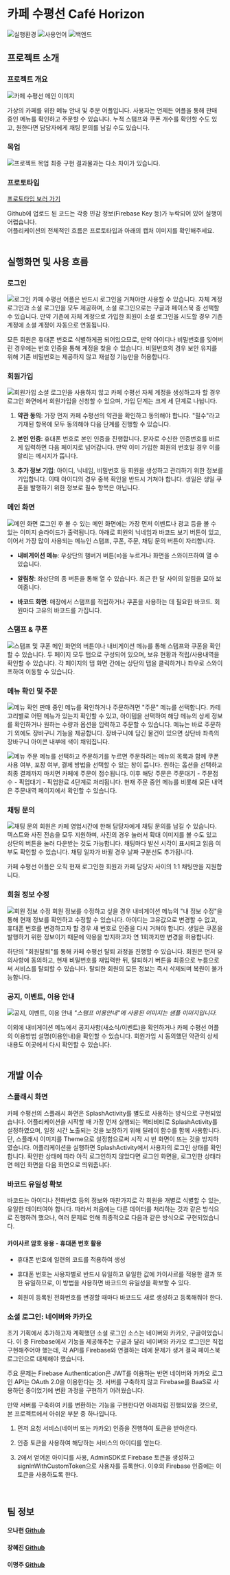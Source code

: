 # 카페 수평선 Café Horizon 
<img src="https://img.shields.io/badge/platform-Android-brightgreen" alt="실행환경"/> <img src="https://img.shields.io/badge/language-Kotlin-blueviolet" alt="사용언어"/> <img src="https://img.shields.io/badge/backend-Firebase-yellow" alt="백엔드"/>

## 프로젝트 소개

### 프로젝트 개요
<img src="./images/ch_main_image.png" alt="카페 수평선 메인 이미지"/>

가상의 카페를 위한 메뉴 안내 및 주문 어플입니다. 사용자는 언제든 어플을 통해 판매 중인 메뉴를 확인하고 주문할 수 있습니다. 누적 스탬프와 쿠폰 개수를 확인할 수도 있고, 원한다면 담당자에게 채팅 문의를 남길 수도 있습니다.

### 목업
![프로젝트 목업](./images/ch_mockup.PNG)
최종 구현 결과물과는 다소 차이가 있습니다.

### 프로토타입

[프로토타입 보러 가기](https://xd.adobe.com/view/e0ff426c-32fe-4290-8e2b-b4cb6f93f98d-b5ac/?fullscreen)

Github에 업로드 된 코드는 각종 민감 정보(Firebase Key 등)가 누락되어 있어 실행이 어렵습니다.  
어플리케이션의 전체적인 흐름은 프로토타입과 아래의 캡처 이미지를 확인해주세요.
<br>
<br>

## 실행화면 및 사용 흐름

### 로그인
![로그인](./images/ch_screen1.png)
카페 수평선 어플은 반드시 로그인을 거쳐야만 사용할 수 있습니다. 자체 계정 로그인과 소셜 로그인을 모두 제공하며, 소셜 로그인으로는 구글과 페이스북 중 선택할 수 있습니다. 만약 기존에 자체 계정으로 가입한 회원이 소셜 로그인을 시도할 경우 기존 계정에 소셜 계정이 자동으로 연동됩니다.

모든 회원은 휴대폰 번호로 식별하게끔 되어있으므로, 만약 아이디나 비밀번호를 잊어버린 경우에는 번호 인증을 통해 계정을 찾을 수 있습니다. 비밀번호의 경우 보안 유지를 위해 기존 비밀번호는 제공하지 않고 재설정 기능만을 허용합니다.

### 회원가입
![회원가입](./images/ch_screen2.png)
소셜 로그인을 사용하지 않고 카페 수평선 자체 계정을 생성하고자 할 경우 로그인 화면에서 회원가입을 신청할 수 있으며, 가입 단계는 크게 세 단계로 나뉩니다.

1. **약관 동의**: 가장 먼저 카페 수평선의 약관을 확인하고 동의해야 합니다. "필수"라고 기재된 항목에 모두 동의해야 다음 단계를 진행할 수 있습니다.

2. **본인 인증**: 휴대폰 번호로 본인 인증을 진행합니다. 문자로 수신한 인증번호를 바르게 입력하면 다음 페이지로 넘어갑니다. 만약 이미 가입한 회원의 번호일 경우 이를 알리는 메시지가 뜹니다.

3. **추가 정보 기입**: 아이디, 닉네임, 비밀번호 등 회원을 생성하고 관리하기 위한 정보를 기입합니다. 이때 아이디의 경우 중복 확인을 반드시 거쳐야 합니다. 생일은 생일 쿠폰을 발행하기 위한 정보로 필수 항목은 아닙니다.

### 메인 화면
![메인 화면](./images/ch_screen3.png)
로그인 후 볼 수 있는 메인 화면에는 가장 먼저 이벤트나 광고 등을 볼 수 있는 이미지 슬라이드가 출력됩니다. 아래로 회원의 닉네임과 바코드 보기 버튼이 있고, 이어서 가장 많이 사용되는 메뉴인 스탬프, 쿠폰, 주문, 채팅 문의 버튼이 자리합니다.

- **내비게이션 메뉴**: 우상단의 햄버거 버튼(≡)을 누르거나 화면을 스와이프하여 열 수 있습니다.

- **알림창**: 좌상단의 종 버튼을 통해 열 수 있습니다. 최근 한 달 사이의 알림을 모아 보여줍니다.

- **바코드 화면**: 매장에서 스탬프를 적립하거나 쿠폰을 사용하는 데 필요한 바코드. 회원마다 고유의 바코드를 가집니다.

### 스탬프 & 쿠폰
![스탬프 및 쿠폰](./images/ch_screen4.png)
메인 화면의 버튼이나 내비게이션 메뉴를 통해 스탬프와 쿠폰을 확인할 수 있습니다. 두 페이지 모두 탭으로 구성되어 있으며, 보유 현황과 적립/사용내역을 확인할 수 있습니다. 각 페이지의 탭 화면 간에는 상단의 탭을 클릭하거나 좌우로 스와이프하여 이동할 수 있습니다.

### 메뉴 확인 및 주문
![메뉴 확인](./images/ch_screen5.png)
판매 중인 메뉴를 확인하거나 주문하려면 "주문" 메뉴를 선택합니다. 카테고리별로 어떤 메뉴가 있는지 확인할 수 있고, 아이템을 선택하여 해당 메뉴의 상세 정보를 확인하거나 원하는 수량과 옵션을 입력하고 주문할 수 있습니다. 메뉴는 바로 주문하기 외에도 장바구니 기능을 제공합니다. 장바구니에 담긴 물건이 있으면 상단바 좌측의 장바구니 아이콘 내부에 색이 채워집니다.

![메뉴 주문](./images/ch_screen6.png)
메뉴를 선택하고 주문하기를 누르면 주문하려는 메뉴의 목록과 함께 쿠폰 사용 여부, 포장 여부, 결제 방법을 선택할 수 있는 창이 뜹니다. 원하는 옵션을 선택하고 최종 결제까지 마치면 카페에 주문이 접수됩니다. 이후 해당 주문은 주문대기 - 주문접수 - 픽업대기 - 픽업완료 4단계로 처리됩니다. 현재 주문 중인 메뉴를 비롯해 모든 내역은 주문내역 페이지에서 확인할 수 있습니다.

### 채팅 문의
![채팅 문의](./images/ch_screen7.png)
회원은 카페 영업시간에 한해 담당자에게 채팅 문의를 남길 수 있습니다. 텍스트와 사진 전송을 모두 지원하며, 사진의 경우 눌러서 확대 이미지를 볼 수도 있고 상단의 버튼을 눌러 다운받는 것도 가능합니다. 채팅마다 발신 시각이 표시되고 읽음 여부도 확인할 수 있습니다. 채팅 일자가 바뀔 경우 날짜 구분선도 추가됩니다.

카페 수평선 어플은 오직 현재 로그인한 회원과 카페 담당자 사이의 1:1 채팅만을 지원합니다.

### 회원 정보 수정
![회원 정보 수정](./images/ch_screen1.png)
회원 정보를 수정하고 싶을 경우 내비게이션 메뉴의 "내 정보 수정"을 통해 현재 정보를 확인하고 수정할 수 있습니다. 아이디는 고유값으로 변경할 수 없고, 휴대폰 번호를 변경하고자 할 경우 새 번호로 인증을 다시 거쳐야 합니다. 생일은 쿠폰을 발행하기 위한 정보이기 때문에 악용을 방지하고자 연 1회까지만 변경을 허용합니다.

하단의 "회원탈퇴"를 통해 카페 수평선 탈퇴 과정을 진행할 수 있습니다. 회원은 먼저 유의사항에 동의하고, 현재 비밀번호를 재입력한 뒤, 탈퇴하기 버튼을 최종으로 누름으로써 서비스를 탈퇴할 수 있습니다. 탈퇴한 회원의 모든 정보는 즉시 삭제되며 복원이 불가능합니다.

### 공지, 이벤트, 이용 안내
![공지, 이벤트, 이용 안내](./images/ch_screen8.png)
_"스탬프 이용안내"에 사용된 이미지는 샘플 이미지입니다._

이외에 내비게이션 메뉴에서 공지사항(새소식/이벤트)을 확인하거나 카페 수평선 어플의 이용방법 설명(이용안내)을 확인할 수 있습니다. 회원가입 시 동의했던 약관의 상세 내용도 이곳에서 다시 확인할 수 있습니다.
<br>
<br>

## 개발 이슈

### 스플래시 화면
카페 수평선의 스플래시 화면은 SplashActivity를 별도로 사용하는 방식으로 구현되었습니다. 어플리케이션을 시작할 때 가장 먼저 실행되는 액티비티로 SplashActivity를 설정하였으며, 일정 시간 노출되는 것을 보장하기 위해 딜레이 함수를 함께 사용합니다. 단, 스플래시 이미지를 Theme으로 설정함으로써 시작 시 빈 화면이 뜨는 것을 방지하였습니다.
어플리케이션을 실행하면 SplashActivity에서 사용자의 로그인 상태를 확인합니다. 확인한 상태에 따라 아직 로그인하지 않았다면 로그인 화면을, 로그인한 상태라면 메인 화면을 다음 화면으로 띄워줍니다.

### 바코드 유일성 확보
바코드는 아이디나 전화번호 등의 정보와 마찬가지로 각 회원을 개별로 식별할 수 있는, 유일한 데이터여야 합니다. 따라서 처음에는 다른 데이터를 처리하는 것과 같은 방식으로 진행하려 했으나, 여러 문제로 인해 최종적으로 다음과 같은 방식으로 구현되었습니다.

#### 카이사르 암호 응용 - 휴대폰 번호 활용

- 휴대폰 번호에 일련의 코드를 적용하여 생성

- 휴대폰 번호는 사용자별로 반드시 유일하고 유일한 값에 카이사르를 적용한 결과 또한 유일하므로, 이 방법을 사용하면 바코드의 유일성을 확보할 수 있다.

- 회원이 등록된 전화번호를 변경할 때마다 바코드도 새로 생성하고 등록해줘야 한다.

### 소셜 로그인: 네이버와 카카오
초기 기획에서 추가하고자 계획했던 소셜 로그인 소스는 네이버와 카카오, 구글이었습니다. 이 중 Firebase에서 기능을 제공해주는 구글과 달리 네이버와 카카오 로그인은 직접 구현해주어야 했는데, 각 API를 Firebase와 연결하는 데에 문제가 생겨 결국 페이스북 로그인으로 대체해야 했습니다.

주요 문제는 Firebase Authentication은 JWT를 이용하는 반면 네이버와 카카오 로그인 API는 OAuth 2.0을 이용한다는 것. 서버를 구축하지 않고 Firebase를 BaaS로 사용하던 중이었기에 변환 과정을 구현하기 어려웠습니다.

만약 서버를 구축하여 키를 변환하는 기능을 구현한다면 아래처럼 진행되었을 것으로, 본 프로젝트에서 아쉬운 부분 중 하나입니다.

1. 먼저 요청 서비스(네이버 또는 카카오) 인증을 진행하여 토큰을 받아온다.

2. 인증 토큰을 사용하여 해당하는 서비스의 아이디를 얻는다.

3. 2에서 얻어온 아이디를 사용, AdminSDK로 Firebase 토큰을 생성하고 signInWithCustomToken으로 사용자를 등록한다. 이후의 Firebase 인증에는 이 토큰을 사용하도록 한다.
<br>

## 팀 정보
#### 오나현 [Github](https://github.com/onhyeon618)
#### 장혜진 [Github](https://github.com/jhj5897)
#### 이명주 [Github](https://github.com/mmmmjjj)
<br>
